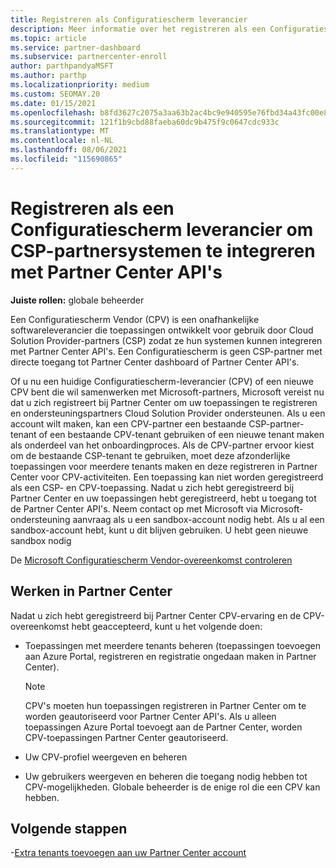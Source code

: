 ```yaml
---
title: Registreren als Configuratiescherm leverancier
description: Meer informatie over het registreren als een Configuratiescherm Vendor (CPV) in Partner Center zodat u CSP-partnersystemen beter kunt integreren met Partner Center API's.
ms.topic: article
ms.service: partner-dashboard
ms.subservice: partnercenter-enroll
author: parthpandyaMSFT
ms.author: parthp
ms.localizationpriority: medium
ms.custom: SEOMAY.20
ms.date: 01/15/2021
ms.openlocfilehash: b8fd3627c2075a3aa63b2ac4bc9e940595e76fbd34a43fc00e8e10189b41aba3
ms.sourcegitcommit: 121f1b9cbd88faeba60dc9b475f9c0647cdc933c
ms.translationtype: MT
ms.contentlocale: nl-NL
ms.lasthandoff: 08/06/2021
ms.locfileid: "115690865"
---
```

# <a name="enroll-as-a-control-panel-vendor-to-help-integrate-csp-partner-systems-with-partner-center-apis"></a>Registreren als een Configuratiescherm leverancier om CSP-partnersystemen te integreren met Partner Center API's


**Juiste rollen:** globale beheerder

Een Configuratiescherm Vendor (CPV) is een onafhankelijke softwareleverancier die toepassingen ontwikkelt voor gebruik door Cloud Solution Provider-partners (CSP) zodat ze hun systemen kunnen integreren met Partner Center API's. Een Configuratiescherm is geen CSP-partner met directe toegang tot Partner Center dashboard of Partner Center API's.

Of u nu een huidige Configuratiescherm-leverancier (CPV) of een nieuwe CPV bent die wil samenwerken met Microsoft-partners, Microsoft vereist nu dat u zich registreert bij Partner Center om uw toepassingen te registreren en ondersteuningspartners Cloud Solution Provider ondersteunen. Als u een account wilt maken, kan een CPV-partner een bestaande CSP-partner-tenant of een bestaande CPV-tenant gebruiken of een nieuwe tenant maken als onderdeel van het onboardingproces. Als de CPV-partner ervoor kiest om de bestaande CSP-tenant te gebruiken, moet deze afzonderlijke toepassingen voor meerdere tenants maken en deze registreren in Partner Center voor CPV-activiteiten. Een toepassing kan niet worden geregistreerd als een CSP- en CPV-toepassing. Nadat u zich hebt geregistreerd bij Partner Center en uw toepassingen hebt geregistreerd, hebt u toegang tot de Partner Center API's.  Neem contact op met Microsoft via Microsoft-ondersteuning aanvraag als u een sandbox-account nodig hebt. Als u al een sandbox-account hebt, kunt u dit blijven gebruiken. U hebt geen nieuwe sandbox nodig

De [Microsoft Configuratiescherm Vendor-overeenkomst controleren](https://go.microsoft.com/fwlink/?linkid=2055198)


## <a name="working-in-partner-center"></a>Werken in Partner Center

Nadat u zich hebt geregistreerd bij Partner Center CPV-ervaring en de CPV-overeenkomst hebt geaccepteerd, kunt u het volgende doen:

- Toepassingen met meerdere tenants beheren (toepassingen toevoegen aan Azure Portal, registreren en registratie ongedaan maken in Partner Center).

    >[!Note] 
    >CPV's moeten hun toepassingen registreren in Partner Center om te worden geautoriseerd voor Partner Center API's. Als u alleen toepassingen Azure Portal toevoegt aan de Partner Center, worden CPV-toepassingen Partner Center geautoriseerd. 

- Uw CPV-profiel weergeven en beheren 

- Uw gebruikers weergeven en beheren die toegang nodig hebben tot CPV-mogelijkheden. Globale beheerder is de enige rol die een CPV kan hebben.

## <a name="next-steps"></a>Volgende stappen

-[Extra tenants toevoegen aan uw Partner Center account](multi-tenant-account.md)